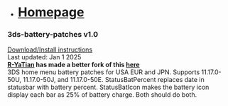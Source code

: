 - # [Homepage](https://trademarked69.github.io/)  

### 3ds-battery-patches v1.0  
[Download/Install instructions](https://github.com/Trademarked69/3ds-battery-patches/releases/tag/v1.0)  
Last updated: Jan 1 2025  
**[R-YaTian](https://github.com/R-YaTian) has made a better fork of this [here](https://github.com/R-YaTian/3ds-battery-patches)**  
3DS home menu battery patches for USA EUR and JPN. Supports 11.17.0-50U, 11.17.0-50J, and 11.17.0-50E. StatusBatPercent replaces date in statusbar with battery percent. StatusBatIcon makes the battery icon display each bar as 25% of battery charge. Both should do both.  
